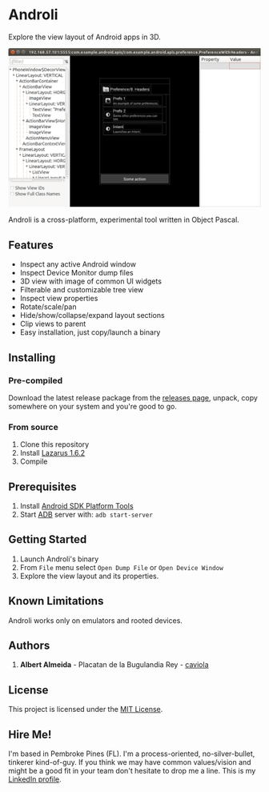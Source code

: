 # Androli

Explore the view layout of Android apps in 3D.

![Silentcast](media/silentcast.gif)

Androli is a cross-platform, experimental tool written in Object Pascal.

## Features

- Inspect any active Android window
- Inspect Device Monitor dump files
- 3D view with image of common UI widgets
- Filterable and customizable tree view
- Inspect view properties
- Rotate/scale/pan
- Hide/show/collapse/expand layout sections
- Clip views to parent
- Easy installation, just copy/launch a binary

## Installing

### Pre-compiled

Download the latest release package from the [releases page](../../releases), unpack, copy somewhere on your system and you're good to go.

### From source

1. Clone this repository
2. Install [Lazarus 1.6.2](http://www.lazarus-ide.org/)
3. Compile

## Prerequisites

1. Install [Android SDK Platform Tools](https://developer.android.com/studio/releases/platform-tools.html)
2. Start [ADB](https://developer.android.com/studio/command-line/adb.html) server with: 
`adb start-server`

## Getting Started

1. Launch Androli's binary
2. From `File` menu select `Open Dump File` or `Open Device Window`
3. Explore the view layout and its properties.

## Known Limitations

Androli works only on emulators and rooted devices.

## Authors

1. **Albert Almeida** - Placatan de la Bugulandia Rey - [caviola](https://github.com/caviola)

## License

This project is licensed under the [MIT License](LICENSE).

## Hire Me!

I'm based in Pembroke Pines (FL). I'm a process-oriented, no-silver-bullet, tinkerer kind-of-guy. If you think we may have common values/vision and might be a good fit in your team don't hesitate to drop me a line. This is my [LinkedIn profile](https://www.linkedin.com/in/elmago).
